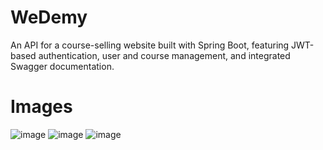 # WeDemy
An API for a course-selling website built with Spring Boot, featuring JWT-based authentication, user and course management, and integrated Swagger documentation.

# Images
![image](https://github.com/user-attachments/assets/97c733c9-4809-49f2-86cd-7d5bb1f58dee)
![image](https://github.com/user-attachments/assets/477a2024-0875-4612-ad3a-259e33d40a26)
![image](https://github.com/user-attachments/assets/dc6eb872-c8ba-4c4f-913c-7f1911ff7b87)



